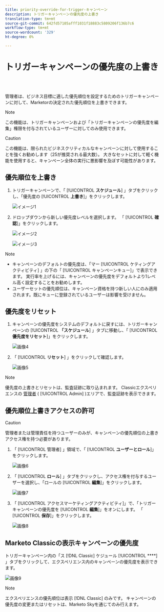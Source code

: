 ```yaml
---
title: priority-override-for-trigger-キャンペーン
description: トリガーキャンペーンの優先度の上書き
translation-type: tm+mt
source-git-commit: 642fd57105afff1031f18883c5809206f136b7c6
workflow-type: tm+mt
source-wordcount: '329'
ht-degree: 0%

---
```



# トリガーキャンペーンの優先度の上書き

<br> 

管理者は、ビジネス目標に適した優先順位を設定するためのトリガーキャンペーンに対して、Marketorの決定された優先順位を上書きできます。

>[!NOTE]
>
>この機能は、トリガーキャンペーンおよび「トリガーキャンペーンの優先度を編集」権限を付与されているユーザーに対してのみ使用できます。

>[!CAUTION]
>
>この機能は、限られたビジネスクリティカルなキャンペーンに対して使用することを強くお勧めします（25が推奨される最大数）。 大きなセットに対して軽く機能を使用すると、キャンペーン全体の実行に悪影響を及ぼす可能性があります。

## 優先順位を上書き

1. トリガーキャンペーンで、「 [!UICONTROL **スケジュール**] 」タブをクリックし、「優先度の [!UICONTROL **上書き**]」をクリックします。

   ![イメージ1](/help/sky/assets/smart-campaigns/priority-override-for-trigger-campaigns/priority-override-for-trigger-campaigns-1.png)

1. ドロップダウンから新しい優先度レベルを選択します。 「 [!UICONTROL **確認**]」をクリックします。

   ![イメージ2](/help/sky/assets/smart-campaigns/priority-override-for-trigger-campaigns/priority-override-for-trigger-campaigns-2.png)

   ![イメージ3](/help/sky/assets/smart-campaigns/priority-override-for-trigger-campaigns/priority-override-for-trigger-campaigns-3.png)

>[!NOTE]
>
>* キャンペーンのデフォルトの優先度は、「マー [!UICONTROL ケティングアクティビティ] 」の下の「 [!UICONTROL キャンペーンキュー]」で表示できます。 実行率を上げるには、キャンペーンの優先度をデフォルトより1レベル高く設定することをお勧めします。
>* ユーザーセットの優先順位は、キャンペーン資格を持つ新しい人にのみ適用されます。既にキューに登録されているユーザーは影響を受けません。


## 優先度をリセット

1. キャンペーンの優先度をシステムのデフォルトに戻すには、トリガーキャンペーンの [!UICONTROL **「スケジュール**] 」タブに移動し、「 [!UICONTROL **優先度をリセット**]」をクリックします。

   ![画像4](/help/sky/assets/smart-campaigns/priority-override-for-trigger-campaigns/priority-override-for-trigger-campaigns-4.png)

1. 「 [!UICONTROL **リセット**] 」をクリックして確認します。

   ![画像5](/help/sky/assets/smart-campaigns/priority-override-for-trigger-campaigns/priority-override-for-trigger-campaigns-5.png)

>[!NOTE]
>
>優先度の上書きとリセットは、監査証跡に取り込まれます。 Classicエクスペリエンスの [管理者](https://docs.marketo.com/x/GZ2t) ( [!UICONTROL Admin] )エリアで、監査証跡を表示できます。

## 優先順位上書きアクセスの許可

>[!CAUTION]
>
>管理者または管理責任を持つユーザーのみが、キャンペーンの優先順位の上書きアクセス権を持つ必要があります。

1. 「 [!UICONTROL 管理者] 」領域で、「 [!UICONTROL **ユーザーとロール**]」をクリックします。

   ![画像6](/help/sky/assets/smart-campaigns/priority-override-for-trigger-campaigns/priority-override-for-trigger-campaigns-6.png)

1. 「 [!UICONTROL **ロール**] 」タブをクリックし、アクセス権を付与するユーザーを選択し、「ロールの [!UICONTROL **編集**]」をクリックします。

   ![画像7](/help/sky/assets/smart-campaigns/priority-override-for-trigger-campaigns/priority-override-for-trigger-campaigns-7.png)

1. 「 [!UICONTROL アクセスマーケティングアクティビティ]」で、「トリガーキャンペーンの優先度を [!UICONTROL **編集**]」をオンにします。 「 [!UICONTROL **保存**]」をクリックします。

   ![画像8](/help/sky/assets/smart-campaigns/priority-override-for-trigger-campaigns/priority-override-for-trigger-campaigns-8.png)

## Marketo Classicの表示キャンペーンの優先度

トリガーキャンペーン内の「ス [!DNL Classic] ケジュール [!UICONTROL ****] 」タブをクリックして、エクスペリエンス内のキャンペーンの優先度を表示できます。

![画像9](/help/sky/assets/smart-campaigns/priority-override-for-trigger-campaigns/priority-override-for-trigger-campaigns-9.png)

>[!NOTE]
>
>エクスペリエンスの優先順位は表示 [!DNL Classic] のみです。 キャンペーンの優先度の変更またはリセットは、Marketo Skyを通じてのみ行えます。

